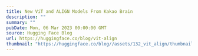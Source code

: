 ```yaml
---
title: New ViT and ALIGN Models From Kakao Brain
description: ""
summary: ""
pubDate: Mon, 06 Mar 2023 00:00:00 GMT
source: Hugging Face Blog
url: https://huggingface.co/blog/vit-align
thumbnail: "https://huggingface.co/blog//assets/132_vit_align/thumbnail.png"
---
```


